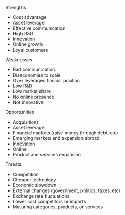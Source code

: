 Strengths

* Cost advantage
* Asset leverage
* Effective communication
* High R&D
* Innovation
* Online growth
* Loyal customers

Weaknesses

* Bad communication
* Diseconomies to scale
* Over leveraged fiancial position
* Low R&D
* Low market share
* No online presence
* Not innovative

Opportunities

* Acquisitions
* Asset leverage
* Financial markets (raise money through debt, etc)
* Emerging markets and expansion abroad
* Innovation
* Online
* Product and services expansion

Threats

* Competition
* Cheaper technology
* Economic slowdown
* External changes (government, politics, taxes, etc)
* Exchange rate fluctuations
* Lower cost competitors or imports
* Maturing categories, products, or services